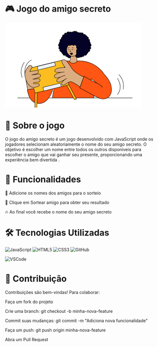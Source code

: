 # 🎮 Jogo do amigo secreto


![Imagem do jogo](assets/amigo-secreto.png)


# 📌 Sobre o jogo


O jogo do amigo secreto é um jogo desenvolvido com JavaScript onde os jogadores selecionam aleatoriamente o nome do seu amigo secreto. O objetivo é escolher um nome entre todos os outros disponíveis para escolher o amigo que vai ganhar seu presente, proporcionando uma experiência bem divertida .



# 🚀 Funcionalidades 

🎯 Adicione os nomes dos amigos para o sorteio

🎯 Clique em Sortear amigo para obter seu resultado 

🔥 Ao final você recebe o nome do seu amigo secreto 


# 🛠️ Tecnologias Utilizadas
  
  ![JavaScript](https://img.shields.io/badge/javascript-%23323330.svg?style=for-the-badge&logo=javascript&logoColor=%23F7DF1E)
  ![HTML5](https://img.shields.io/badge/html5-%23E34F26.svg?style=for-the-badge&logo=html5&logoColor=white)
  ![CSS3](https://img.shields.io/badge/css3-%231572B6.svg?style=for-the-badge&logo=css3&logoColor=white)
  ![GitHub](https://img.shields.io/badge/github-%23121011.svg?style=for-the-badge&logo=github&logoColor=white)

  ![VSCode](https://img.shields.io/badge/Editor-VSCode-blue?logo=visualstudiocode&logoColor=white)

#  📌 Contribuição
Contribuições são bem-vindas! Para colaborar:

Faça um fork do projeto

Crie uma branch: git checkout -b minha-nova-feature

Commit suas mudanças: git commit -m "Adiciona nova funcionalidade"

Faça um push: git push origin minha-nova-feature

Abra um Pull Request
